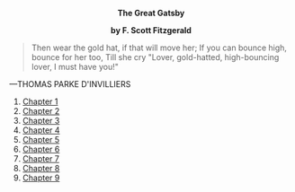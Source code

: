 <p align = "center"><b>The Great Gatsby</b></p>
<p align = "center"><b>by F. Scott Fitzgerald</b></p>


> Then wear the gold hat, if that will move her;
>    If you can bounce high, bounce for her too,
> Till she cry "Lover, gold-hatted, high-bouncing lover,
>   I must have you!"

—THOMAS PARKE D'INVILLIERS

1. [Chapter 1](./chapter-1.md)
2. [Chapter 2](./chapter-2.md)
3. [Chapter 3](./chapter-3.md)
4. [Chapter 4](./chapter-4.md)
5. [Chapter 5](./chapter-5.md)
6. [Chapter 6](./chapter-6.md)
7. [Chapter 7](./chapter-7.md)
8. [Chapter 8](./chapter-8.md)
9. [Chapter 9](./chapter-9.md)
